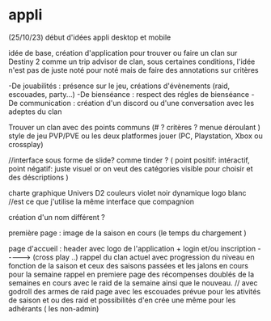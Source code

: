 # appli

(25/10/23) début d'idées appli desktop et mobile 

idée de base, création d'application pour trouver ou faire un clan sur Destiny 2
comme un trip advisor de clan, sous certaines conditions,
l'idée n'est pas de juste noté pour noté mais de faire des annotations sur critères

-De jouabilités : présence sur le jeu, créations d'évènements (raid, escouades, party...)
-De bienséance  : respect des régles de bienséance 
-De communication : création d'un discord ou d'une conversation avec les adeptes du clan 

Trouver un clan avec des points communs 
(# ? critères ? menue déroulant ) 
style de jeu PVP/PVE ou les deux 
platformes jouer (PC, Playstation, Xbox ou crossplay)

//interface sous forme de slide? comme tinder ? ( point positif: intéractif, point négatif: juste visuel or on veut des catégories visible pour choisir et des déscriptions )

charte graphique Univers D2 couleurs violet noir dynamique logo blanc //est ce que j'utilise la même interface que compagnion

création d'un nom différent ? 

première page : image de la saison en cours (le temps du chargement )

page d'accueil : header avec logo de l'application + login et/ou inscription -----> (cross play ..)
rappel du clan actuel avec progression du niveau en fonction de la saison et ceux des saisons passées et les jalons en cours pour la semaine
rappel en premiere page des récompenses doublés de la semaines en cours avec le raid de la semaine ainsi que le nouveau.
// avec godroll des armes de raid 
page avec les escouades prévue pour les ativités de saison et ou des raid 
et possibilités d'en crée une même pour les adhérants ( les non-admin)

